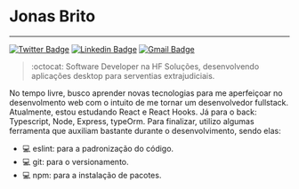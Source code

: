 
# Jonas Brito
---
[![Twitter Badge](https://img.shields.io/badge/-@jonasexplore-blue?style=flat-square&labelColor=blue&logo=twitter&logoColor=white&link=https://twitter.com/jonasexplore)](https://twitter.com/jonasexplore)
[![Linkedin Badge](https://img.shields.io/badge/-Jonas_Brito-blue?style=flat-square&logo=Linkedin&logoColor=white&link=https://www.linkedin.com/in/fallying/)](https://www.linkedin.com/in/fallying/)
[![Gmail Badge](https://img.shields.io/badge/-jonasexplore@gmail.com-blue?style=flat-square&logo=Gmail&logoColor=white&link=mailto:jonasexplore@gmail.com)](mailto:jonasexplore@gmail.com)

> :octocat: Software Developer na HF Soluções, desenvolvendo aplicações desktop para serventias extrajudiciais.

No tempo livre, busco aprender novas tecnologias para me aperfeiçoar no desenvolmento web com o intuito de me tornar um desenvolvedor fullstack. Atualmente, estou estudando React e React Hooks. Já para o back: Typescript, Node, Express, typeOrm. Para finalizar, utilizo algumas ferramenta que auxiliam bastante durante o desenvolvimento, sendo elas:
* :computer: eslint: para a padronização do código.
* :computer: git: para o versionamento.
* :computer: npm: para a instalação de pacotes.

